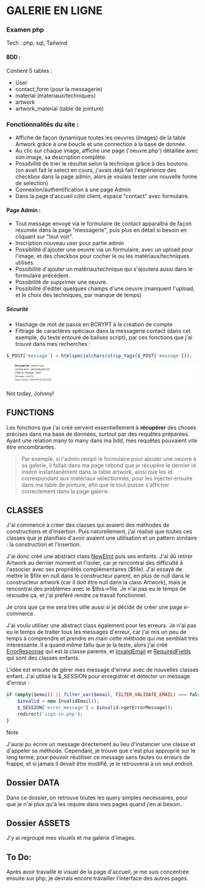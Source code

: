 # GALERIE EN LIGNE

### Examen php

Tech : php, sql, Tailwind


#### BDD :

Contient 5 tables :
* User
* contact_form (pour la messagerie)
* material (materiaux/techniques)
* artwork
* artwork_material (table de jointure)


### **Fonctionnalités du site** :

* Affiche de façon dynamique toutes les oeuvres (images) de la table Artwork grâce à une boucle et une connection à la base de donnée.
* Au clic sur chaque image, affiche une page ('oeuvre.php') détaillée avec son image, sa description complète.
* Possibilité de trier le résultat selon la technique grâce à des boutons. (on avait fait le select en cours, j'avais déjà fait l'expérience des checkbox dans la page admin, alors je voulais tester une nouvelle forme de selection)
* Connexion/authentification à une page Admin
* Dans la page d'accueil côté client, espace "contact" avec formulaire.

#### Page Admin :

* Tout message envoyé via le formulaire de contact apparaîtra de façon résumée dans la page "messagerie", puis plus en détail si besoin en cliquant sur "tout voir".
* Inscription nouveau user pour partie admin
* Possibilité d'ajouter une oeuvre via un formulaire, avec un upload pour l'image, et des checkbox pour cocher le ou les matériaux/techniques utilisés.
* Possibilité d'ajouter un matériau/technique qui s'ajoutera aussi dans le formulaire précédent.
* Possibilité de supprimer une oeuvre.
* Possibilité d'éditer quelques champs d'une oeuvre (manquent l'upload, et le choix des techniques, par manque de temps)

##### Sécurité

* Hashage de mot de passe en BCRYPT à la création de compte
* Filtrage de caractères spéciaux dans la messagerie contact (dans cet exemple, du texte entouré de balises script), par ces fonctions que j'ai trouvé dans mes recherches :

```php
$_POST['message'] = htmlspecialchars(strip_tags($_POST['message']));
```
![alt text](<Capture d’écran 2024-04-14 184620.jpg>)

Not today, Johnny!


## FUNCTIONS

Les fonctions que j'ai créé servent essentiellement à **récupérer** des choses précises dans ma base de données, surtout par des requêtes préparées. Ayant une relation many to many dans ma bdd, mes requêtes pouvaient vite être encombrantes. 

> Par exemple, si l'admin rempli le formulaire pour ajouter une oeuvre à sa galerie, il fallait dans ma page rebond que je récupère le dernier id inséré instantanément dans la table artwork, ainsi que les id correspondant aux matériaux sélectionnés, pour les injecter ensuite dans ma table de jointure, afin que le tout puisse s'afficher correctement dans la page galerie.

## CLASSES

J'ai commencé à créer des classes qui avaient des méthodes de constructions et d'insertion. Puis naturellement, j'ai réalisé que toutes ces classes que je planifiais d'avoir avaient une utilisation et un pattern similaire : la construction et l'insertion.

J'ai donc créé une abstract class [NewElmt](classes/NewElmt.php) puis ses enfants.
J'ai dû retirer Artwork au dernier moment et l'isoler, car je rencontrai des difficulté à l'associer avec ses propriétés complémentaires ($file). J'ai essayé de mettre le $file en null dans le constructeur parent, en plus de null dans le constructeur artwork (car il doit être null dans la class Artwork), mais je rencontrai des problèmes avec le $this->file. Je n'ai pas eu le temps de résoudre ça, et j'ai préféré rendre ce travail fonctionnel.


Je crois que ça me sera très utile aussi si je décide de créer une page e-commerce.


J'ai voulu utiliser une abstract class également pour les erreurs. Je n'ai pas eu le temps de traiter tous les messages d'erreur, car j'ai mis un peu de temps à comprendre et prendre en main cette méthode qui me semblait très interessante. Il a quand même fallu que je la teste, alors j'ai créé [ErrorResponse](classes/ErrorResponses/ErrorResponse.php) qui est la classe parente, et [InvalidEmail](classes/ErrorResponses/InvalidEmail.php) et [RequiredFields](classes/ErrorResponses/RequiredFields.php) qui sont des classes enfants.


 L'idée est ensuite de gérer mes message d'erreur avec de nouvelles classes enfant. J'ai utilisé la $_SESSION pour enregistrer et détecter un message d'erreur :

```php
if (empty($email) || filter_var($email, FILTER_VALIDATE_EMAIL) === false) {
    $invalid = new InvalidEmail();
    $_SESSION['error_message'] = $invalid->getErrorMessage();
    redirect('sign-in.php');
}
```
> [!NOTE]
> J'aurai pu écrire un message directement au lieu d'instancier une classe et d'appeler sa méthode. Cependant, je trouve que c'est plus approprié sur le long terme, pour pouvoir réutiliser ce message sans fautes ou erreurs de frappe, et si jamais il devait être modifié, je le retrouverai à un seul endroit.

## Dossier DATA

Dans ce dossier, on retrouve toutes les query simples necessaires, pour que je n'ai plus qu'à les require dans mes pages quand j'en ai besoin.

## Dossier ASSETS

J'y ai regroupé mes visuels et ma galerie d'images. 



## To Do:

Après avoir travaillé le visuel de la page d'accueil, je me suis concentrée ensuite sur php; je devrais encore travailler l'interface des autres pages.

